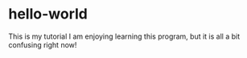 # hello-world
This is my tutorial
I am enjoying learning this program, but it is all a bit confusing right now!
